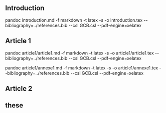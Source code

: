 
## Introduction

pandoc introduction.md -f markdown -t latex -s -o introduction.tex --bibliography=../references.bib --csl GCB.csl --pdf-engine=xelatex


## Article 1

pandoc article1/article1.md -f markdown -t latex -s -o article1/article1.tex --bibliography=../references.bib --csl GCB.csl --pdf-engine=xelatex

pandoc article1/annexe1.md -f markdown -t latex -s -o article1/annexe1.tex --bibliography=../references.bib --csl GCB.csl --pdf-engine=xelatex

## Article 2


## these
